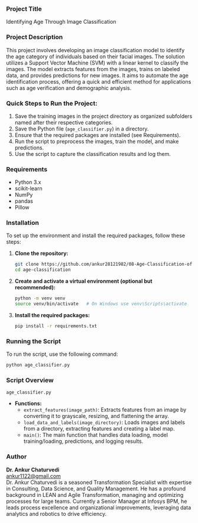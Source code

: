 ### Project Title
Identifying Age Through Image Classification

### Project Description
This project involves developing an image classification model to identify the age category of individuals based on their facial images. The solution utilizes a Support Vector Machine (SVM) with a linear kernel to classify the images. The model extracts features from the images, trains on labeled data, and provides predictions for new images. It aims to automate the age identification process, offering a quick and efficient method for applications such as age verification and demographic analysis.

### Quick Steps to Run the Project:
1. Save the training images in the project directory as organized subfolders named after their respective categories.
2. Save the Python file (`age_classifier.py`) in a directory.
3. Ensure that the required packages are installed (see Requirements).
4. Run the script to preprocess the images, train the model, and make predictions.
5. Use the script to capture the classification results and log them.

### Requirements
- Python 3.x
- scikit-learn
- NumPy
- pandas
- Pillow

### Installation
To set up the environment and install the required packages, follow these steps:

1. **Clone the repository:**
   ```bash
   git clone https://github.com/ankur28121982/08-Age-Classification-of-Pics
   cd age-classification
   ```

2. **Create and activate a virtual environment (optional but recommended):**
   ```bash
   python -m venv venv
   source venv/bin/activate   # On Windows use venv\Scripts\activate
   ```

3. **Install the required packages:**
   ```bash
   pip install -r requirements.txt
   ```

### Running the Script
To run the script, use the following command:
```bash
python age_classifier.py
```

### Script Overview
`age_classifier.py`
- **Functions:**
  - `extract_features(image_path)`: Extracts features from an image by converting it to grayscale, resizing, and flattening the array.
  - `load_data_and_labels(image_directory)`: Loads images and labels from a directory, extracting features and creating a label map.
  - `main()`: The main function that handles data loading, model training/loading, predictions, and logging results.

### Author
**Dr. Ankur Chaturvedi**  
[ankur1122@gmail.com](mailto:ankur1122@gmail.com)  
Dr. Ankur Chaturvedi is a seasoned Transformation Specialist with expertise in Consulting, Data Science, and Quality Management. He has a profound background in LEAN and Agile Transformation, managing and optimizing processes for large teams. Currently a Senior Manager at Infosys BPM, he leads process excellence and organizational improvements, leveraging data analytics and robotics to drive efficiency.

